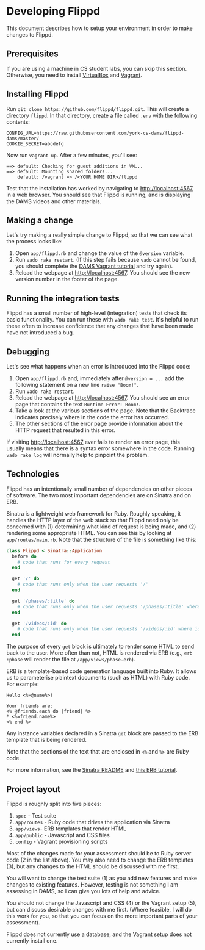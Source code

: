 # Developing Flippd

This document describes how to setup your environment in order to make changes to Flippd.

## Prerequisites

If you are using a machine in CS student labs, you can skip this section. Otherwise, you need to install [VirtualBox](https://www.virtualbox.org) and [Vagrant](https://www.vagrantup.com/downloads.html).

## Installing Flippd

Run `git clone https://github.com/flippd/flippd.git`. This will create a directory `flippd`. In that directory, create a file called `.env` with the following contents:

```
CONFIG_URL=https://raw.githubusercontent.com/york-cs-dams/flippd-dams/master/
COOKIE_SECRET=abcdefg
```

Now run `vagrant up`. After a few minutes, you'll see:

```
==> default: Checking for guest additions in VM...
==> default: Mounting shared folders...
    default: /vagrant => /<YOUR HOME DIR>/flippd
```

Test that the installation has worked by navigating to [http://localhost:4567](http://localhost:4567) in a web browser. You should see that Flippd is running, and is displaying the DAMS videos and other materials.


## Making a change

Let's try making a really simple change to Flippd, so that we can see what the process looks like:

1. Open `app/flippd.rb` and change the value of the `@version` variable.
2. Run `vado rake restart`. (If this step fails because `vado` cannot be found, you should complete the [DAMS Vagrant tutorial](https://github.com/york-cs-dams/practicals/blob/master/tutorials/tools/vagrant.md) and try again).
3. Reload the webpage at [http://localhost:4567](http://localhost:4567). You should see the new version number in the footer of the page.


## Running the integration tests

Flippd has a small number of high-level (integration) tests that check its basic functionality. You can run these with `vado rake test`. It's helpful to run these often to increase confidence that any changes that have been made have not introduced a bug.

## Debugging

Let's see what happens when an error is introduced into the Flippd code:

1. Open `app/flippd.rb` and, immediately after `@version = ...` add the following statement on a new line `raise "Boom!"`.
2. Run `vado rake restart`.
3. Reload the webpage at [http://localhost:4567](http://localhost:4567). You should see an error page that contains the text `Runtime Error: Boom!`.
4. Take a look at the various sections of the page. Note that the Backtrace indicates precisely where in the code the error has occurred.
5. The other sections of the error page provide information about the HTTP request that resulted in this error.

If visiting [http://localhost:4567](http://localhost:4567) ever fails to render an error page, this usually means that there is a syntax error somewhere in the code. Running `vado rake log` will normally help to pinpoint the problem.


## Technologies

Flippd has an intentionally small number of dependencies on other pieces of software. The two most important dependencies are on Sinatra and on ERB.

Sinatra is a lightweight web framework for Ruby. Roughly speaking, it handles the HTTP layer of the web stack so that Flippd need only be concerned with (1) determining what kind of request is being made, and (2) rendering some appropriate HTML. You can see this by looking at `app/routes/main.rb`. Note that the structure of the file is something like this:

```ruby
class Flippd < Sinatra::Application
  before do
    # code that runs for every request
  end

  get '/' do
    # code that runs only when the user requests '/'
  end

  get '/phases/:title' do
    # code that runs only when the user requests '/phases/:title' where title is a variable
  end

  get '/videos/:id' do
    # code that runs only when the user requests '/videos/:id' where id is a variable
  end
```

The purpose of every `get` block is ultimately to render some HTML to send back to the user. More often than not, HTML is rendered via ERB (e.g., `erb :phase` will render the file at `/app/views/phase.erb`).

ERB is a template-based code generation language built into Ruby. It allows us to parameterise plaintext documents (such as HTML) with Ruby code. For example:

```erb
Hello <%=@name%>!

Your friends are:
<% @friends.each do |friend| %>
* <%=friend.name%>
<% end %>
```

Any instance variables declared in a Sinatra `get` block are passed to the ERB template that is being rendered.

Note that the sections of the text that are enclosed in `<%` and `%>` are Ruby code.

For more information, see the [Sinatra README](http://www.sinatrarb.com/intro.html) and [this ERB tutorial](http://www.stuartellis.eu/articles/erb).


## Project layout

Flippd is roughly split into five pieces:

1. `spec` - Test suite
2. `app/routes` - Ruby code that drives the application via Sinatra
3. `app/views`- ERB templates that render HTML
4. `app/public` - Javascript and CSS files
5. `config` - Vagrant provisioning scripts

Most of the changes made for your assessment should be to Ruby server code (2 in the list above). You may also need to change the ERB templates (3), but any changes to the HTML should be discussed with me first.

You will want to change the test suite (1) as you add new features and make changes to existing features. However, testing is not something I am assessing in DAMS, so I can give you lots of help and advice.

You should not change the Javascript and CSS (4) or the Vagrant setup (5), but can discuss desirable changes with me first. (Where feasible, I will do this work for you, so that you can focus on the more important parts of your assessment).

Flippd does not currently use a database, and the Vagrant setup does not currently install one.
